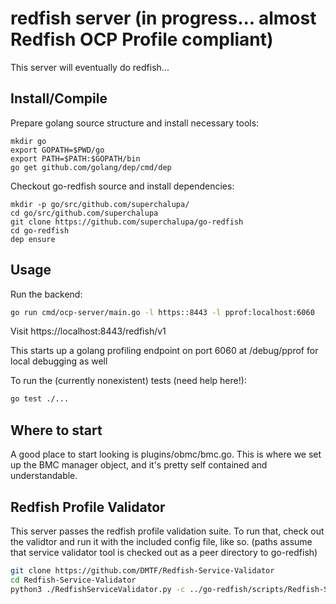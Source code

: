 # redfish server (in progress... almost Redfish OCP Profile compliant)

This server will eventually do redfish...

## Install/Compile

Prepare golang source structure and install necessary tools:

```
mkdir go
export GOPATH=$PWD/go
export PATH=$PATH:$GOPATH/bin
go get github.com/golang/dep/cmd/dep
```

Checkout go-redfish source and install dependencies:

```
mkdir -p go/src/github.com/superchalupa/
cd go/src/github.com/superchalupa
git clone https://github.com/superchalupa/go-redfish
cd go-redfish
dep ensure
```

## Usage

Run the backend:
```bash
go run cmd/ocp-server/main.go -l https::8443 -l pprof:localhost:6060
```

Visit https://localhost:8443/redfish/v1

This starts up a golang profiling endpoint on port 6060 at /debug/pprof for local debugging as well

To run the (currently nonexistent) tests (need help here!):
```bash
go test ./...
```

## Where to start

A good place to start looking is plugins/obmc/bmc.go. This is where we set up the BMC manager object, and it's pretty self contained and understandable.

## Redfish Profile Validator

This server passes the redfish profile validation suite. To run that, check out the validtor and run it with the included config file, like so. (paths assume that service validator tool is checked out as a peer directory to go-redfish)
```bash
git clone https://github.com/DMTF/Redfish-Service-Validator
cd Redfish-Service-Validator
python3 ./RedfishServiceValidator.py -c ../go-redfish/scripts/Redfish-Service-Validator.ini 
```
